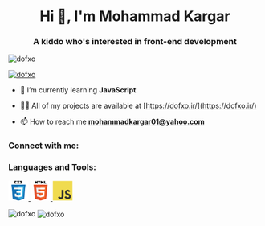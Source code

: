 <h1 align="center">Hi 👋, I'm Mohammad Kargar</h1>
<h3 align="center">A kiddo who's interested in front-end development</h3>

<p align="left"> <img src="https://komarev.com/ghpvc/?username=dofxo&label=Profile%20views&color=0e75b6&style=flat" alt="dofxo" /> </p>

<p align="left"> <a href="https://github.com/ryo-ma/github-profile-trophy"><img src="https://github-profile-trophy.vercel.app/?username=dofxo" alt="dofxo" /></a> </p>

- 🌱 I’m currently learning **JavaScript**

- 👨‍💻 All of my projects are available at [https://dofxo.ir/](https://dofxo.ir/)

- 📫 How to reach me **mohammadkargar01@yahoo.com**

<h3 align="left">Connect with me:</h3>
<p align="left">
</p>

<h3 align="left">Languages and Tools:</h3>
<p align="left"> <a href="https://www.w3schools.com/css/" target="_blank" rel="noreferrer"> <img src="https://raw.githubusercontent.com/devicons/devicon/master/icons/css3/css3-original-wordmark.svg" alt="css3" width="40" height="40"/> </a> <a href="https://www.w3.org/html/" target="_blank" rel="noreferrer"> <img src="https://raw.githubusercontent.com/devicons/devicon/master/icons/html5/html5-original-wordmark.svg" alt="html5" width="40" height="40"/> </a> <a href="https://developer.mozilla.org/en-US/docs/Web/JavaScript" target="_blank" rel="noreferrer"> <img src="https://raw.githubusercontent.com/devicons/devicon/master/icons/javascript/javascript-original.svg" alt="javascript" width="40" height="40"/> </a> </p>

<p><img align="left" src="https://github-readme-stats.vercel.app/api/top-langs?username=dofxo&show_icons=true&locale=en&layout=compact" alt="dofxo" /></p>

<p>&nbsp;<img align="center" src="https://github-readme-stats.vercel.app/api?username=dofxo&show_icons=true&locale=en" alt="dofxo" /></p>
